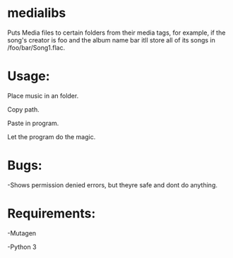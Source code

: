 # medialibs
Puts Media files to certain folders from their media tags, for example, if the song's creator is foo and the album name bar itll store all of its songs in /foo/bar/Song1.flac.


# Usage:

Place music in an folder.

Copy path.

Paste in program.

Let the program do the magic.



# Bugs:

-Shows permission denied errors, but theyre safe and dont do anything.

# Requirements:

-Mutagen

-Python 3
